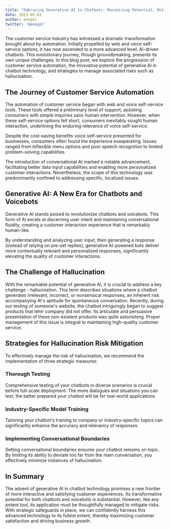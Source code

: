 ```yaml
---
title: "Embracing Generative AI in Chatbots: Maximizing Potential, Mitigating Risks"
date: 2023-05-01
author: enegel
twitter: '@enegel'
---
```


The customer service industry has witnessed a dramatic transformation brought about by automation. Initially propelled by web and voice self-service options, it has now ascended to a more advanced level: AI-driven chatbots. This evolutionary journey, though groundbreaking, presents its own unique challenges. In this blog post, we explore the progression of customer service automation, the innovative potential of generative AI in chatbot technology, and strategies to manage associated risks such as hallucination.

## The Journey of Customer Service Automation
The automation of customer service began with web and voice self-service tools. These tools offered a preliminary level of support, assisting consumers with simple inquiries sans human intervention. However, when these self-service options fell short, consumers inevitably sought human interaction, underlining the enduring relevance of voice self-service.

Despite the cost-saving benefits voice self-service presented for businesses, consumers often found the experience exasperating. Issues ranged from inflexible menu options and poor speech recognition to limited problem-solving capabilities.

The introduction of conversational AI marked a notable advancement, facilitating better data input capabilities and enabling more personalized customer interactions. Nevertheless, the scope of this technology was predominantly confined to addressing specific, localized issues.

## Generative AI: A New Era for Chatbots and Voicebots
Generative AI stands poised to revolutionize chatbots and voicebots. This form of AI excels at discerning user intent and maintaining conversational fluidity, creating a customer interaction experience that is remarkably human-like.

By understanding and analyzing user input, then generating a response (instead of relying on pre-set replies), generative AI-powered bots deliver more contextually relevant and personalized responses, significantly elevating the quality of customer interactions.

## The Challenge of Hallucination
With the remarkable potential of generative AI, it is crucial to address a key challenge - hallucination. This term describes situations where a chatbot generates irrelevant, incorrect, or nonsensical responses, an inherent risk accompanying AI's aptitude for spontaneous conversation. Recently, during our testing of someone's website, the chatbot intriguingly began to suggest products that tehir company did not offer. Its articulate and persuasive presentation of these non-existent products was quite astonishing. Proper management of this issue is integral to maintaining high-quality customer service.

## Strategies for Hallucination Risk Mitigation
To effectively manage the risk of hallucination, we recommend the implementation of three strategic measures:

### Thorough Testing
Comprehensive testing of your chatbots in diverse scenarios is crucial before full-scale deployment. The more dialogues and situations you can test, the better prepared your chatbot will be for real-world applications.

### Industry-Specific Model Training
Tailoring your chatbot's training to company or industry-specific topics can significantly enhance the accuracy and relevancy of responses.

### Implementing Conversational Boundaries
Setting conversational boundaries ensures your chatbot remains on topic. By limiting its ability to deviate too far from the main conversation, you effectively minimize instances of hallucination.

## In Summary
The advent of generative AI in chatbot technology promises a new frontier of more interactive and satisfying customer experiences. Its transformative potential for both chatbots and voicebots is substantial. However, like any potent tool, its application must be thoughtfully managed to mitigate risks. With strategic safeguards in place, we can confidently harness this advanced technology to its fullest extent, thereby maximizing customer satisfaction and driving business growth.